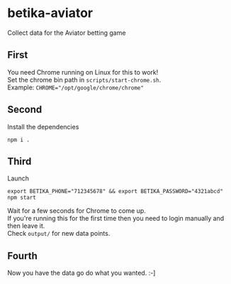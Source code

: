 # betika-aviator

Collect data for the Aviator betting game

## First

You need Chrome running on Linux for this to work!  
Set the chrome bin path in `scripts/start-chrome.sh`.  
Example: `CHROME="/opt/google/chrome/chrome"`

## Second

Install the dependencies

```shell
npm i .
```

## Third

Launch

```shell
export BETIKA_PHONE="712345678" && export BETIKA_PASSWORD="4321abcd"
npm start
```

Wait for a few seconds for Chrome to come up.  
If you're running this for the first time then you need to login manually and then leave it.  
Check `output/` for new data points.

## Fourth

Now you have the data go do what you wanted. :-]
